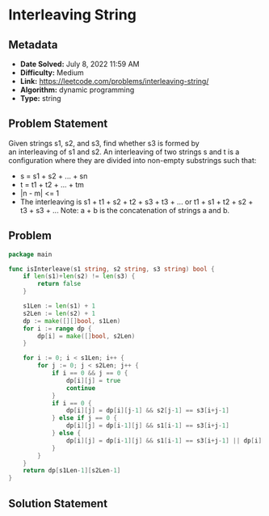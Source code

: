 # Interleaving String

## Metadata

- **Date Solved:** July 8, 2022 11:59 AM
- **Difficulty:** Medium
- **Link:** https://leetcode.com/problems/interleaving-string/
- **Algorithm:** dynamic programming
- **Type:** string

## Problem Statement

Given strings s1, s2, and s3, find whether s3 is formed by an interleaving of s1 and s2.
An interleaving of two strings s and t is a configuration where they are divided into non-empty substrings such that:
- s = s1 + s2 + ... + sn
- t = t1 + t2 + ... + tm
- |n - m| <= 1
- The interleaving is s1 + t1 + s2 + t2 + s3 + t3 + ... or t1 + s1 + t2 + s2 + t3 + s3 + ...
Note: a + b is the concatenation of strings a and b.

## Problem


```go
package main

func isInterleave(s1 string, s2 string, s3 string) bool {
	if len(s1)+len(s2) != len(s3) {
		return false
	}

	s1Len := len(s1) + 1
	s2Len := len(s2) + 1
	dp := make([][]bool, s1Len)
	for i := range dp {
		dp[i] = make([]bool, s2Len)
	}

	for i := 0; i < s1Len; i++ {
		for j := 0; j < s2Len; j++ {
			if i == 0 && j == 0 {
				dp[i][j] = true
				continue
			}
			if i == 0 {
				dp[i][j] = dp[i][j-1] && s2[j-1] == s3[i+j-1]
			} else if j == 0 {
				dp[i][j] = dp[i-1][j] && s1[i-1] == s3[i+j-1]
			} else {
				dp[i][j] = dp[i-1][j] && s1[i-1] == s3[i+j-1] || dp[i][j-1] && s2[j-1] == s3[i+j-1]
			}
		}
	}
	return dp[s1Len-1][s2Len-1]
}
```

## Solution Statement

